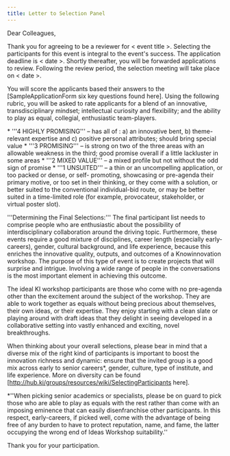 ```yaml
---
title: Letter to Selection Panel
---
```

Dear Colleagues,
<p>
Thank you for agreeing to be a reviewer for < event title >. Selecting the participants for this event is integral to the event's success. The application deadline is < date >. Shortly thereafter, you will be forwarded applications to review. Following the review period, the selection meeting will take place on < date >.  
<p>
You will score the applicants based their answers to the [SampleApplicationForm six key questions found here]. Using the following rubric, you will be asked to rate applicants for a blend of an innovative, transdisciplinary mindset; intellectual curiosity and flexibility; and the ability to play as equal, collegial, enthusiastic team-players.
<p>
 * '''4 HIGHLY PROMISING''' – has all of : a) an innovative bent, b) theme-relevant expertise and c) positive personal attributes; should bring special value
 * '''3 PROMISING''' – is strong on two of the three areas with an allowable weakness in the third; good promise overall if a little lackluster in some areas
 * '''2 MIXED VALUE''' – a mixed profile but not without the odd sign of promise
 * '''1 UNSUITED''' – a thin or an uncompelling application, or too packed or dense, or self- promoting, showcasing or pre-agenda their primary motive, or too set in their thinking, or they come with a solution, or better suited to the conventional individual-bid route, or may be better suited in a time-limited role (for example, provocateur, stakeholder, or virtual poster slot).

'''Determining the Final Selections:'''
The final participant list needs to comprise people who are enthusiastic about the possibility of interdisciplinary collaboration around the driving topic. Furthermore, these events require a good mixture of disciplines, career length (especially early-careers), gender, cultural background, and life experience, because this enriches the innovative quality, outputs, and outcomes of a Knowinnovation workshop. The purpose of this type of event is to create projects that will surprise and intrigue. Involving a wide range of people in the conversations is the most important element in achieving this outcome.
<p>
The ideal KI workshop participants are those who come with no pre-agenda other than the excitement around the subject of the workshop. They are able to work together as equals without being precious about themselves, their own ideas, or their expertise. They enjoy starting with a clean slate or playing around with draft ideas that they delight in seeing developed in a collaborative setting into vastly enhanced and exciting, novel breakthroughs.

When thinking about your overall selections, please bear in mind that a diverse mix of the right kind of participants is important to boost the innovation richness and dynamic: ensure that the invited group is a good mix across early to senior careers*, gender, culture, type of institute, and life experience. More on diversity can be found [http://hub.ki/groups/resources/wiki/SelectingParticipants here].

*''When picking senior academics or specialists, please be on guard to pick those who are able to play as equals with the rest rather than come with an imposing eminence that can easily disenfranchise other participants. In this respect, early-careers, if picked well, come with the advantage of being free of any burden to have to protect reputation, name, and fame, the latter occupying the wrong end of Ideas Workshop suitability.''
<p>
Thank you for your participation.